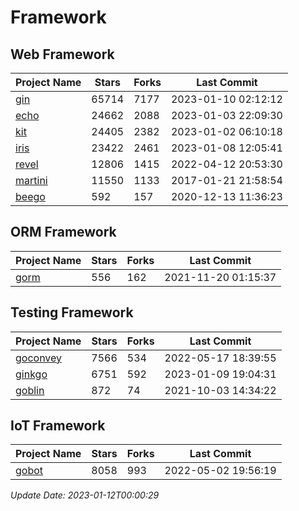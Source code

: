 # Framework

## Web Framework
| Project Name | Stars | Forks | Last Commit |
| ------------ | ----- | ----- | ----------- |
| [gin](https://github.com/gin-gonic/gin) | 65714 | 7177 | 2023-01-10 02:12:12 |
| [echo](https://github.com/labstack/echo) | 24662 | 2088 | 2023-01-03 22:09:30 |
| [kit](https://github.com/go-kit/kit) | 24405 | 2382 | 2023-01-02 06:10:18 |
| [iris](https://github.com/kataras/iris) | 23422 | 2461 | 2023-01-08 12:05:41 |
| [revel](https://github.com/revel/revel) | 12806 | 1415 | 2022-04-12 20:53:30 |
| [martini](https://github.com/go-martini/martini) | 11550 | 1133 | 2017-01-21 21:58:54 |
| [beego](https://github.com/astaxie/beego) | 592 | 157 | 2020-12-13 11:36:23 |

## ORM Framework
| Project Name | Stars | Forks | Last Commit |
| ------------ | ----- | ----- | ----------- |
| [gorm](https://github.com/jinzhu/gorm) | 556 | 162 | 2021-11-20 01:15:37 |

## Testing Framework
| Project Name | Stars | Forks | Last Commit |
| ------------ | ----- | ----- | ----------- |
| [goconvey](https://github.com/smartystreets/goconvey) | 7566 | 534 | 2022-05-17 18:39:55 |
| [ginkgo](https://github.com/onsi/ginkgo) | 6751 | 592 | 2023-01-09 19:04:31 |
| [goblin](https://github.com/franela/goblin) | 872 | 74 | 2021-10-03 14:34:22 |

## IoT Framework
| Project Name | Stars | Forks | Last Commit |
| ------------ | ----- | ----- | ----------- |
| [gobot](https://github.com/hybridgroup/gobot) | 8058 | 993 | 2022-05-02 19:56:19 |

*Update Date: 2023-01-12T00:00:29*